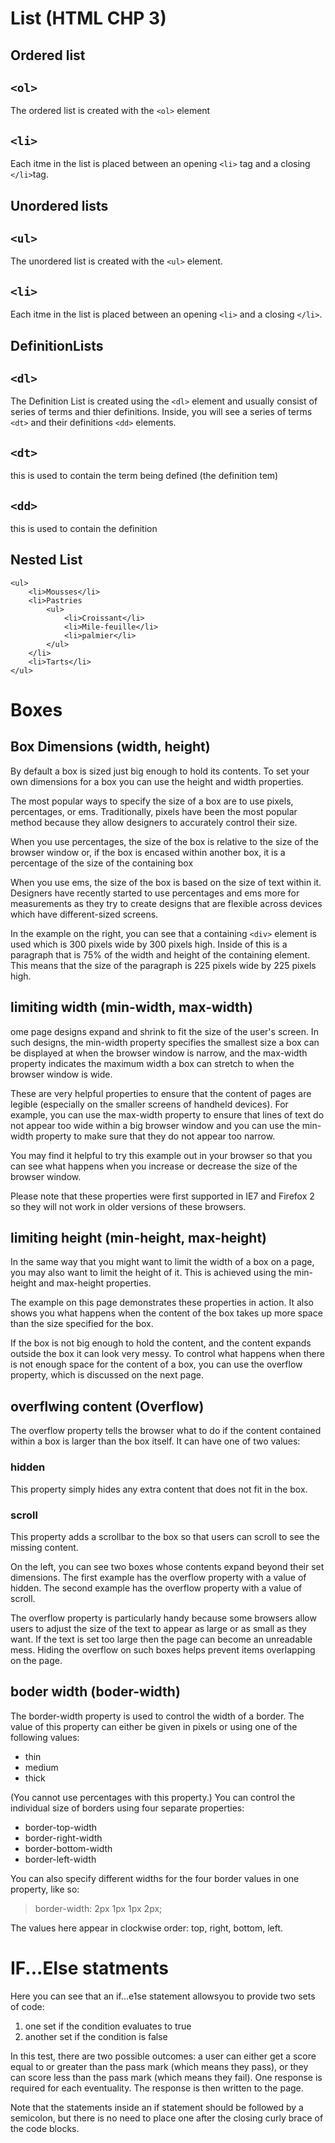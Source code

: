 # List  (HTML CHP 3)
## Ordered list 

## `<ol>`
 The ordered list is created with the `<ol>` element

 ## `<li>`
Each itme in the list is placed between an opening `<li>` tag and a closing `</li>`tag.

## Unordered lists

## `<ul>`
The unordered list is created with the `<ul>` element.

## `<li>`
Each itme in the list is placed between an opening `<li>` and a closing `</li>`.

## DefinitionLists

## `<dl>`
The Definition List is created using the `<dl>` element and usually consist of series of terms and thier definitions. Inside, you will see a series of terms `<dt>` and their definitions `<dd>` elements.

## `<dt>`

this is used to contain the term being defined (the definition tem)

## `<dd>`

this is used to contain the definition


## Nested List

```
<ul>
    <li>Mousses</li>
    <li>Pastries
        <ul>
            <li>Croissant</li>
            <li>Mile-feuille</li>
            <li>palmier</li>
        </ul>
    </li>
    <li>Tarts</li>
</ul>

```

# Boxes

## Box Dimensions (width, height)

 By default a box is sized just big enough to hold its contents. To set your own dimensions for a box you can use the height and width properties.

The most popular ways to specify the size of a box are
to use pixels, percentages, or ems. Traditionally, pixels have been the most popular method because they allow designers to accurately control their size.

When you use percentages,
the size of the box is relative to the size of the browser window or, if the box is encased within another box, it is a percentage of the size of the containing box

When you use ems, the size
of the box is based on the size of text within it. Designers have recently started to use percentages and ems more for measurements as they try to create designs that are flexible across devices which have different-sized screens.


In the example on the right, you can see that a containing `<div>` element is used which is 300 pixels wide by 300 pixels high. Inside of this is a paragraph
that is 75% of the width and height of the containing element. This means that the size of the paragraph is 225 pixels wide by 225 pixels high.


## limiting width  (min-width, max-width)


ome page designs expand and shrink to fit the size of the user's screen. In such designs, the min-width property specifies the smallest size a box can be displayed at when the browser window is narrow, and the max-width property indicates the maximum width a box can stretch to when the browser window is wide.

These are very helpful properties to ensure that the content of pages are legible (especially on the smaller screens of handheld devices). For example, you can use the max-width property to ensure that lines of text do not appear too wide within a big browser window and you can use the min-width property
to make sure that they do not appear too narrow.

You may find it helpful to try this example out in your browser so that you can see what happens when you increase or decrease the size of the browser window.

Please note that these properties were first supported in IE7 and Firefox 2 so they will not work in older versions of these browsers.

## limiting height (min-height, max-height)

In the same way that you might want to limit the width of a box on a page, you may also want to limit the height of it. This is achieved using the min-height and max-height properties.

The example on this page demonstrates these properties in action. It also shows you what happens when the content of the box takes up more space than the size specified for the box.

If the box is not big enough to hold the content, and the content expands outside the box it can look very messy. To control
what happens when there is not enough space for the content of a box, you can use the overflow property, which is discussed on the next page.

## overflwing content (Overflow)

The overflow property tells the browser what to do if the content contained within a box is larger than the box itself. It can have one of two values:

### hidden
This property simply hides any extra content that does not fit in the box.

### scroll

This property adds a scrollbar to the box so that users can scroll to see the missing content.

On the left, you can see two boxes whose contents expand beyond their set dimensions. The first example has the overflow property with a value of hidden. The second example has the overflow property with a value of scroll.

The overflow property is particularly handy because some browsers allow users to adjust the size of the text to appear as large or as small as they want. If the text is set too large then the page can become an unreadable mess. Hiding the overflow on such boxes helps prevent items overlapping on the page.

## boder width (boder-width)
The border-width property is used to control the width of a border. The value of this property can either be given in pixels or using one of the following values:

* thin
* medium
* thick

(You cannot use percentages with this property.)
You can control the individual size of borders using four separate properties:
* border-top-width 
* border-right-width 
* border-bottom-width 
* border-left-width

You can also specify different widths for the four border values in one property, like so:
> border-width: 2px 1px 1px 2px;

The values here appear in clockwise order: top, right, bottom, left. 


# IF...Else statments

Here you can see that an if...e1se statement allowsyou to provide two sets of code:
1. one set if the condition evaluates to true
2. another set if the condition is false

In this test, there are two possible outcomes: a user can either get a score equal to or greater than the pass mark (which means they pass), or
they can score less than the pass mark (which means they fail). One response is required for each eventuality. The response is then written to the page.

Note that the statements inside an if statement should be followed by a semicolon, but there is no need to place one after the closing curly brace of the code blocks.